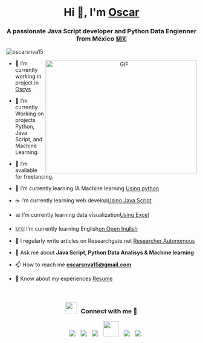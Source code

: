 <h1 align="center">Hi 👋, I'm <a href="#" target="blank">Oscar</a></h1>
<h3 align="center">A passionate Java Script developer and Python Data Engienner from México &#127474;&#127485</h3>

<p align="left"> <img src="https://komarev.com/ghpvc/?username=oscarsnva15&label=Profile%20views&color=0e75b6&style=flat" alt="oscarsnva15" /> </p>

<a target="_blank" align="center">
  <img align="right" top="500" height="300" width="400" alt="GIF" src="https://media.giphy.com/media/SWoSkN6DxTszqIKEqv/giphy.gif">
</a>

- 🔭 I’m currently working in project in <a href="#" target="blank">Oscys</a>

- 🌱 I’m currently Working on projects Python, Java Script, and Machine Learning.

- 🤝 I’m available for freelancing.

- 🌟 I’m currently learning IA Machine learning <a href="https://www.kaggle.com/learn/certification/oscarsnva15/intro-to-machine-learning" target="blank">Using python</a>

- ☕ I’m currently learning web develop<a href="https://www.udemy.com/certificate/UC-7a8ef87d-672e-4956-9e82-163ecf58f46e/" target="blank">Using Java Script</a>

- 📊 I’m currently learning data visualization<a href="https://www.udemy.com/certificate/UC-d787d8d9-2a8d-46ec-8e84-07845d51102f/" target="blank">Using Excel</a>

- 🇺🇸 I’m currently learning English<a href="https://openenglish.page.link/gqiV" target="blank">on Open Inglish</a>

- 📝 I regularly write articles on Researchgate.net <a href="https://www.researchgate.net/profile/Oscar_Suarez_Nava" target="blank">Researcher Autonomous</a>

- 💬 Ask me about **Java Script, Python Data Analisys & Machine learning**

- 📫 How to reach me **oscarsnva15@gmail.com**

- 📄 Know about my experiences <a href="#" target="blank">Resume</a>
<br/>
<h3 align="center" > <img src="https://media.giphy.com/media/iY8CRBdQXODJSCERIr/giphy.gif" width="30" height="30" style="margin-right: 10px;">Connect with me 🤝 </h3>

<p align="center">

 <div align="center"  class="icons-social" style="margin-left: 10px;">
        <a style="margin-left: 10px;"  target="_blank" href="https://www.linkedin.com/in/oscarsnva15/">
			<img src="https://img.icons8.com/doodle/40/000000/linkedin--v2.png"></a>
        <a style="margin-left: 10px;" target="_blank" href="https://github.com/OscarSnva15">
		<img src="https://img.icons8.com/doodle/40/000000/github--v1.png"></a>
		<a style="margin-left: 10px;" target="_blank" href="https://stackoverflow.com/users/15711999/oscarsnva15">
				<img src="https://img.icons8.com/external-tal-revivo-color-tal-revivo/40/000000/external-stack-overflow-is-a-question-and-answer-site-for-professional-logo-color-tal-revivo.png"></a>
	   <a style="margin-left: 10px;" target="_blank" href="https://dev.to/oscarsnva15">
					<img Width="40" Height="40" src="https://img.icons8.com/?size=100&id=34278&format=png&color=000000"></a>
        <a style="margin-left: 10px;" target="_blank" href="https://www.instagram.com/oscar_snva/">
			<img src="https://img.icons8.com/doodle/40/000000/instagram-new--v2.png"></a>
		<a style="margin-left: 10px;" target="_blank" href="https://www.youtube.com/@OscarSnva15">
				<img src="https://img.icons8.com/doodle/1x/youtube--v2.png" ></a>
      </div>

</p>